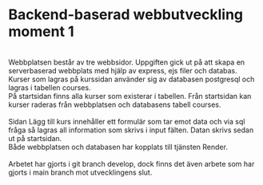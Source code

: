 # Backend-baserad webbutveckling moment 1
<br>
Webbplatsen består av tre webbsidor. Uppgiften gick ut på att skapa en serverbaserad webbplats med hjälp av express, ejs filer och databas.
<br>
Kurser som lagras på kurssidan använder sig av databasen postgresql och lagras i tabellen courses.
<br>
På startsidan finns alla kurser som existerar i tabellen. Från startsidan kan kurser raderas från webbplatsen och databasens tabell courses.
<br>
<br>
Sidan Lägg till kurs innehåller ett formulär som tar emot data och via sql fråga så lagras all information som skrivs i input fälten. Datan skrivs sedan ut på startsidan.
<br>
Både webbplatsen och databasen har kopplats till tjänsten Render.
<br>
<br>
Arbetet har gjorts i git branch develop, dock finns det även arbete som har gjorts i main branch mot utvecklingens slut.

